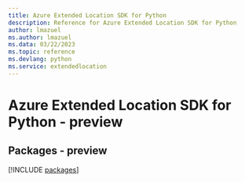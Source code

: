 ```yaml
---
title: Azure Extended Location SDK for Python
description: Reference for Azure Extended Location SDK for Python
author: lmazuel
ms.author: lmazuel
ms.data: 03/22/2023
ms.topic: reference
ms.devlang: python
ms.service: extendedlocation
---
```

# Azure Extended Location SDK for Python - preview
## Packages - preview
[!INCLUDE [packages](extended-location-index.md)]